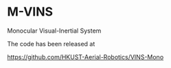 # M-VINS
Monocular Visual-Inertial System

The code has been released at 

https://github.com/HKUST-Aerial-Robotics/VINS-Mono